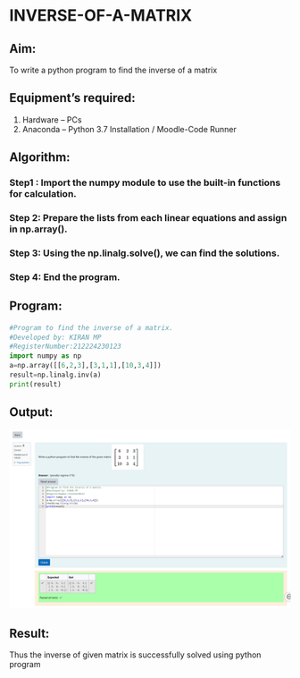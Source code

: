 # INVERSE-OF-A-MATRIX
## Aim:
To write a python program to find the inverse of a matrix
## Equipment’s required:
1. 	Hardware – PCs
2. 	Anaconda – Python 3.7 Installation / Moodle-Code Runner
## Algorithm:
### Step1 : Import the numpy module to use the built-in functions for calculation.
### Step 2: Prepare the lists from each linear equations and assign in np.array().
### Step 3: Using the np.linalg.solve(), we can find the solutions.
### Step 4: End the program.

## Program:
```python
#Program to find the inverse of a matrix.
#Developed by: KIRAN MP
#RegisterNumber:212224230123
import numpy as np
a=np.array([[6,2,3],[3,1,1],[10,3,4]])
result=np.linalg.inv(a)
print(result)
```
## Output:
![](<Screenshot 2025-04-19 104530.png>)
## Result:
Thus the inverse of given matrix is successfully solved using python program


